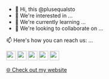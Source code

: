 - 👋 Hi, this @plusequalsto
- 👀 We're interested in ...
- 🌱 We're currently learning ...
- 💞️ We're looking to collaborate on ...


<p>📫 Here's how you can reach us: ...</p>
<p>
  <a href="https://www.twitter.com/plusequalsto"><img src="https://img.shields.io/badge/twitter-%231DA1F2.svg?&style=for-the-badge&logo=twitter&logoColor=white" height=25></a>
  <a href="https://www.linkedin.com/in/plusequalsto"><img src="https://img.shields.io/badge/linkedin-%230077B5.svg?&style=for-the-badge&logo=linkedin&logoColor=white" height=25></a>
  <a href="https://www.instagram.com/plusequalsto"><img src="https://img.shields.io/badge/instagram-%23E4405F.svg?&style=for-the-badge&logo=instagram&logoColor=white" height=25></a>
  <a href="https://medium.com/@plusequalsto"><img src="https://img.shields.io/badge/medium-%2312100E.svg?&style=for-the-badge&logo=medium&logoColor=white" height=25></a>
  <a href="https://dev.to/plusequalsto"><img src="https://img.shields.io/badge/DEV.TO-%230A0A0A.svg?&style=for-the-badge&logo=dev-dot-to&logoColor=white" height=25></a>
</p>

<p>
  <a href="https://www.plusequalsto.com">🌐 Check out my website</a>
</p>

<!---
plusequalsto/plusequalsto is a ✨ special ✨ repository because its `README.md` (this file) appears on your GitHub profile.
You can click the Preview link to take a look at your changes.
--->
